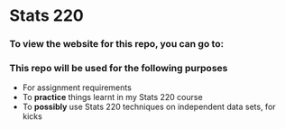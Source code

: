 # Stats 220
### To view the website for this repo, you can go to:

### This repo will be used for the following purposes
* For assignment requirements
* To **practice** things learnt in my Stats 220 course 
* To **possibly** use Stats 220 techniques on independent data sets, for kicks
